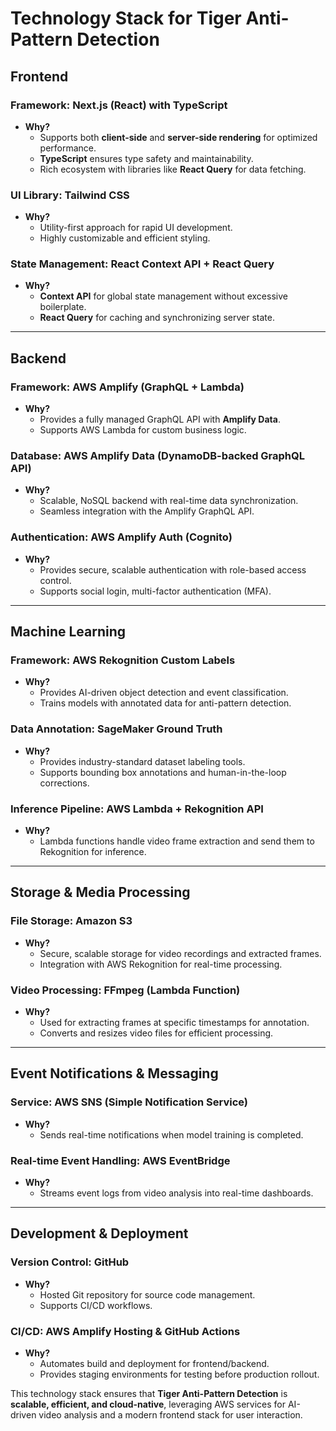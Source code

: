 # Technology Stack for Tiger Anti-Pattern Detection

## **Frontend**
### **Framework: Next.js (React) with TypeScript**
- **Why?**
  - Supports both **client-side** and **server-side rendering** for optimized performance.
  - **TypeScript** ensures type safety and maintainability.
  - Rich ecosystem with libraries like **React Query** for data fetching.

### **UI Library: Tailwind CSS**
- **Why?**
  - Utility-first approach for rapid UI development.
  - Highly customizable and efficient styling.

### **State Management: React Context API + React Query**
- **Why?**
  - **Context API** for global state management without excessive boilerplate.
  - **React Query** for caching and synchronizing server state.

---

## **Backend**
### **Framework: AWS Amplify (GraphQL + Lambda)**
- **Why?**
  - Provides a fully managed GraphQL API with **Amplify Data**.
  - Supports AWS Lambda for custom business logic.

### **Database: AWS Amplify Data (DynamoDB-backed GraphQL API)**
- **Why?**
  - Scalable, NoSQL backend with real-time data synchronization.
  - Seamless integration with the Amplify GraphQL API.

### **Authentication: AWS Amplify Auth (Cognito)**
- **Why?**
  - Provides secure, scalable authentication with role-based access control.
  - Supports social login, multi-factor authentication (MFA).

---

## **Machine Learning**
### **Framework: AWS Rekognition Custom Labels**
- **Why?**
  - Provides AI-driven object detection and event classification.
  - Trains models with annotated data for anti-pattern detection.

### **Data Annotation: SageMaker Ground Truth**
- **Why?**
  - Provides industry-standard dataset labeling tools.
  - Supports bounding box annotations and human-in-the-loop corrections.

### **Inference Pipeline: AWS Lambda + Rekognition API**
- **Why?**
  - Lambda functions handle video frame extraction and send them to Rekognition for inference.

---

## **Storage & Media Processing**
### **File Storage: Amazon S3**
- **Why?**
  - Secure, scalable storage for video recordings and extracted frames.
  - Integration with AWS Rekognition for real-time processing.

### **Video Processing: FFmpeg (Lambda Function)**
- **Why?**
  - Used for extracting frames at specific timestamps for annotation.
  - Converts and resizes video files for efficient processing.

---

## **Event Notifications & Messaging**
### **Service: AWS SNS (Simple Notification Service)**
- **Why?**
  - Sends real-time notifications when model training is completed.

### **Real-time Event Handling: AWS EventBridge**
- **Why?**
  - Streams event logs from video analysis into real-time dashboards.

---

## **Development & Deployment**
### **Version Control: GitHub**
- **Why?**
  - Hosted Git repository for source code management.
  - Supports CI/CD workflows.

### **CI/CD: AWS Amplify Hosting & GitHub Actions**
- **Why?**
  - Automates build and deployment for frontend/backend.
  - Provides staging environments for testing before production rollout.

This technology stack ensures that **Tiger Anti-Pattern Detection** is **scalable, efficient, and cloud-native**, leveraging AWS services for AI-driven video analysis and a modern frontend stack for user interaction.

